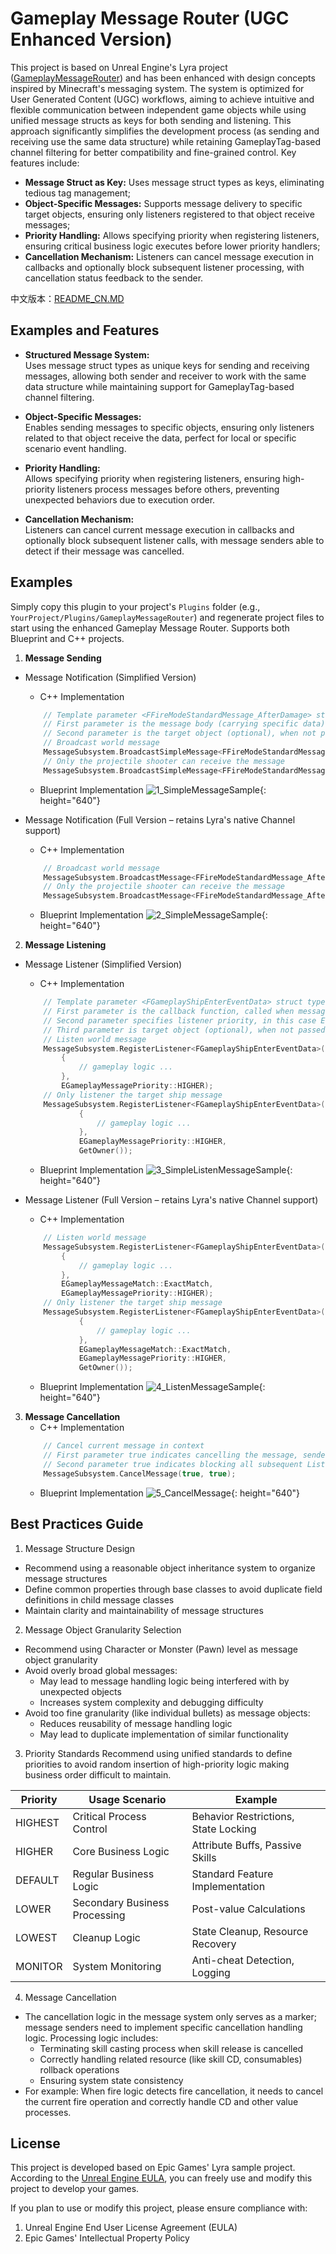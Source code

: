 # Gameplay Message Router (UGC Enhanced Version)

This project is based on Unreal Engine's Lyra project ([GameplayMessageRouter](https://github.com/EpicGames/UnrealEngine/tree/ue5-main/Samples/Games/Lyra/Plugins/GameplayMessageRouter)) and has been enhanced with design concepts inspired by Minecraft's messaging system. The system is optimized for User Generated Content (UGC) workflows, aiming to achieve intuitive and flexible communication between independent game objects while using unified message structs as keys for both sending and listening. This approach significantly simplifies the development process (as sending and receiving use the same data structure) while retaining GameplayTag-based channel filtering for better compatibility and fine-grained control. Key features include:
- **Message Struct as Key:** Uses message struct types as keys, eliminating tedious tag management;
- **Object-Specific Messages:** Supports message delivery to specific target objects, ensuring only listeners registered to that object receive messages;
- **Priority Handling:** Allows specifying priority when registering listeners, ensuring critical business logic executes before lower priority handlers;
- **Cancellation Mechanism:** Listeners can cancel message execution in callbacks and optionally block subsequent listener processing, with cancellation status feedback to the sender.

中文版本：[README_CN.MD](README_CN.MD)

## Examples and Features

- **Structured Message System:**  
  Uses message struct types as unique keys for sending and receiving messages, allowing both sender and receiver to work with the same data structure while maintaining support for GameplayTag-based channel filtering.

- **Object-Specific Messages:**  
  Enables sending messages to specific objects, ensuring only listeners related to that object receive the data, perfect for local or specific scenario event handling.

- **Priority Handling:**  
  Allows specifying priority when registering listeners, ensuring high-priority listeners process messages before others, preventing unexpected behaviors due to execution order.

- **Cancellation Mechanism:**  
  Listeners can cancel current message execution in callbacks and optionally block subsequent listener calls, with message senders able to detect if their message was cancelled.

## Examples

Simply copy this plugin to your project's `Plugins` folder (e.g., `YourProject/Plugins/GameplayMessageRouter`) and regenerate project files to start using the enhanced Gameplay Message Router. Supports both Blueprint and C++ projects.

1. **Message Sending**

  - Message Notification (Simplified Version)
    - C++ Implementation
    ```cpp
        // Template parameter <FFireModeStandardMessage_AfterDamage> struct type serves as the message key.
        // First parameter is the message body (carrying specific data).
        // Second parameter is the target object (optional), when not passed, the message is global (all Listeners can receive).
        // Broadcast world message
        MessageSubsystem.BroadcastSimpleMessage<FFireModeStandardMessage_AfterDamage>(FireModeStandardMessage_AfterDamage);
        // Only the projectile shooter can receive the message
        MessageSubsystem.BroadcastSimpleMessage<FFireModeStandardMessage_AfterDamage>(FireModeStandardMessage_AfterDamage, BasicProjectile->ProjectileInstigator);
    ```
    - Blueprint Implementation
    ![1_SimpleMessageSample](./imgs/1_SimpleMessageSample.jpg){: height="640"}

  - Message Notification (Full Version – retains Lyra's native Channel support)
    - C++ Implementation
    ```cpp
        // Broadcast world message
        MessageSubsystem.BroadcastMessage<FFireModeStandardMessage_AfterDamage>(FireModeStandardMessage_AfterDamage, FGameplayTag::EmptyTag);
        // Only the projectile shooter can receive the message
        MessageSubsystem.BroadcastMessage<FFireModeStandardMessage_AfterDamage>(FireModeStandardMessage_AfterDamage, FGameplayTag::EmptyTag, BasicProjectile->ProjectileInstigator);
    ```
    - Blueprint Implementation
    ![2_SimpleMessageSample](./imgs/2_MessageSample.jpg){: height="640"}

2. **Message Listening**

  - Message Listener (Simplified Version)
    - C++ Implementation
    ```cpp
        // Template parameter <FGameplayShipEnterEventData> struct type serves as the message key.
        // First parameter is the callback function, called when message triggers.
        // Second parameter specifies listener priority, in this case EGameplayMessagePriority::HIGHER, ensuring this callback executes first.
        // Third parameter is target object (optional), when not passed, listens to global messages.
        // Listen world message
        MessageSubsystem.RegisterListener<FGameplayShipEnterEventData>([WeakThis](FGameplayTag Channel, const FGameplayShipEnterEventData& Event)
            {
                // gameplay logic ...
            },
            EGameplayMessagePriority::HIGHER);
        // Only listener the target ship message
        MessageSubsystem.RegisterListener<FGameplayShipEnterEventData>([WeakThis](FGameplayTag Channel, const FGameplayShipEnterEventData& Event)
                {
                    // gameplay logic ...
                },
                EGameplayMessagePriority::HIGHER,
                GetOwner());
    ```
    - Blueprint Implementation
    ![3_SimpleListenMessageSample](./imgs/3_SimpleListenMessageSample.jpg){: height="640"}

  - Message Listener (Full Version – retains Lyra's native Channel support)
    - C++ Implementation
    ```cpp
        // Listen world message
        MessageSubsystem.RegisterListener<FGameplayShipEnterEventData>(FGameplayTag::RequestGameplayTag("Message"), [WeakThis](FGameplayTag Channel, const FGameplayShipEnterEventData& Event)
            {
                // gameplay logic ...
            },
            EGameplayMessageMatch::ExactMatch,
            EGameplayMessagePriority::HIGHER);
        // Only listener the target ship message
        MessageSubsystem.RegisterListener<FGameplayShipEnterEventData>(FGameplayTag::RequestGameplayTag("Message"), [WeakThis](FGameplayTag Channel, const FGameplayShipEnterEventData& Event)
                {
                    // gameplay logic ...
                },
                EGameplayMessageMatch::ExactMatch,
                EGameplayMessagePriority::HIGHER,
                GetOwner());
    ```
    - Blueprint Implementation
    ![4_ListenMessageSample](./imgs/4_ListenMessageSample.jpg){: height="640"}

3. **Message Cancellation**
    - C++ Implementation
    ```cpp
        // Cancel current message in context
        // First parameter true indicates cancelling the message, sender can detect this cancellation flag.
        // Second parameter true indicates blocking all subsequent Listener execution after cancellation.
        MessageSubsystem.CancelMessage(true, true);
    ```
    - Blueprint Implementation
    ![5_CancelMessage](./imgs/5_CancelMessage.jpg){: height="640"}

## Best Practices Guide

1. Message Structure Design
- Recommend using a reasonable object inheritance system to organize message structures
- Define common properties through base classes to avoid duplicate field definitions in child message classes
- Maintain clarity and maintainability of message structures

2. Message Object Granularity Selection
- Recommend using Character or Monster (Pawn) level as message object granularity
- Avoid overly broad global messages:
  * May lead to message handling logic being interfered with by unexpected objects
  * Increases system complexity and debugging difficulty
- Avoid too fine granularity (like individual bullets) as message objects:
  * Reduces reusability of message handling logic
  * May lead to duplicate implementation of similar functionality

3. Priority Standards
Recommend using unified standards to define priorities to avoid random insertion of high-priority logic making business order difficult to maintain.

| Priority | Usage Scenario | Example |
|----------|---------------|---------|
| HIGHEST | Critical Process Control | Behavior Restrictions, State Locking |
| HIGHER | Core Business Logic | Attribute Buffs, Passive Skills |
| DEFAULT | Regular Business Logic | Standard Feature Implementation |
| LOWER | Secondary Business Processing | Post-value Calculations |
| LOWEST | Cleanup Logic | State Cleanup, Resource Recovery |
| MONITOR | System Monitoring | Anti-cheat Detection, Logging |

4. Message Cancellation
  - The cancellation logic in the message system only serves as a marker; message senders need to implement specific cancellation handling logic. Processing logic includes:
    * Terminating skill casting process when skill release is cancelled
    * Correctly handling related resource (like skill CD, consumables) rollback operations
    * Ensuring system state consistency
  - For example: When fire logic detects fire cancellation, it needs to cancel the current fire operation and correctly handle CD and other value processes.

## License

This project is developed based on Epic Games' Lyra sample project. According to the [Unreal Engine EULA](https://www.unrealengine.com/eula), you can freely use and modify this project to develop your games.

If you plan to use or modify this project, please ensure compliance with:
1. Unreal Engine End User License Agreement (EULA)
2. Epic Games' Intellectual Property Policy